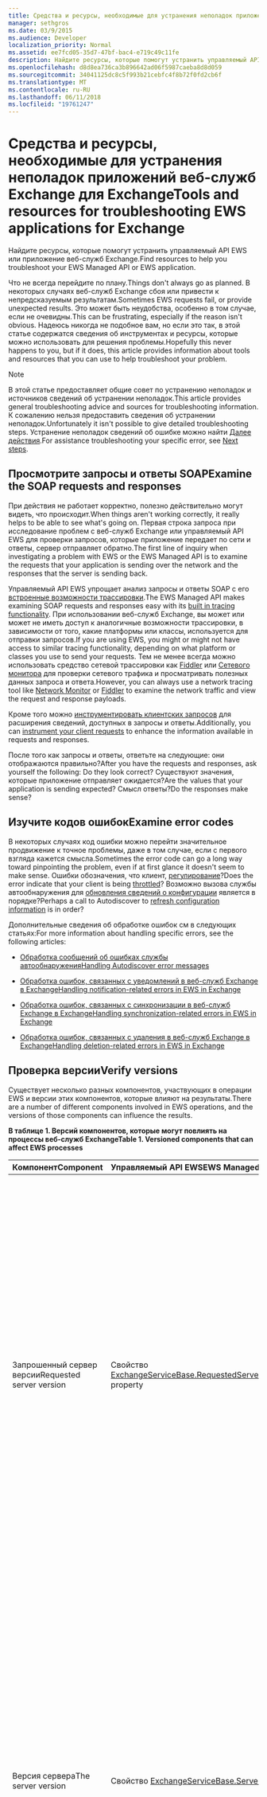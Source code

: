 ```yaml
---
title: Средства и ресурсы, необходимые для устранения неполадок приложений веб-служб Exchange для Exchange
manager: sethgros
ms.date: 03/9/2015
ms.audience: Developer
localization_priority: Normal
ms.assetid: ee7fcd05-35d7-47bf-bac4-e719c49c11fe
description: Найдите ресурсы, которые помогут устранить управляемый API EWS или приложение веб-служб Exchange.
ms.openlocfilehash: d8d8ea736ca3b896642ad06f5987caeba8d8d059
ms.sourcegitcommit: 34041125dc8c5f993b21cebfc4f8b72f0fd2cb6f
ms.translationtype: MT
ms.contentlocale: ru-RU
ms.lasthandoff: 06/11/2018
ms.locfileid: "19761247"
---
```

# <a name="tools-and-resources-for-troubleshooting-ews-applications-for-exchange"></a><span data-ttu-id="43aaa-103">Средства и ресурсы, необходимые для устранения неполадок приложений веб-служб Exchange для Exchange</span><span class="sxs-lookup"><span data-stu-id="43aaa-103">Tools and resources for troubleshooting EWS applications for Exchange</span></span>

<span data-ttu-id="43aaa-104">Найдите ресурсы, которые помогут устранить управляемый API EWS или приложение веб-служб Exchange.</span><span class="sxs-lookup"><span data-stu-id="43aaa-104">Find resources to help you troubleshoot your EWS Managed API or EWS application.</span></span>
  
<span data-ttu-id="43aaa-105">Что не всегда перейдите по плану.</span><span class="sxs-lookup"><span data-stu-id="43aaa-105">Things don't always go as planned.</span></span> <span data-ttu-id="43aaa-106">В некоторых случаях веб-служб Exchange сбоя или привести к непредсказуемым результатам.</span><span class="sxs-lookup"><span data-stu-id="43aaa-106">Sometimes EWS requests fail, or provide unexpected results.</span></span> <span data-ttu-id="43aaa-107">Это может быть неудобства, особенно в том случае, если не очевидны.</span><span class="sxs-lookup"><span data-stu-id="43aaa-107">This can be frustrating, especially if the reason isn't obvious.</span></span> <span data-ttu-id="43aaa-108">Надеюсь никогда не подобное вам, но если это так, в этой статье содержатся сведения об инструментах и ресурсы, которые можно использовать для решения проблемы.</span><span class="sxs-lookup"><span data-stu-id="43aaa-108">Hopefully this never happens to you, but if it does, this article provides information about tools and resources that you can use to help troubleshoot your problem.</span></span>
  
> [!NOTE]
> <span data-ttu-id="43aaa-109">В этой статье предоставляет общие совет по устранению неполадок и источников сведений об устранении неполадок.</span><span class="sxs-lookup"><span data-stu-id="43aaa-109">This article provides general troubleshooting advice and sources for troubleshooting information.</span></span> <span data-ttu-id="43aaa-110">К сожалению нельзя предоставить сведения об устранении неполадок.</span><span class="sxs-lookup"><span data-stu-id="43aaa-110">Unfortunately it isn't possible to give detailed troubleshooting steps.</span></span> <span data-ttu-id="43aaa-111">Устранение неполадок сведений об ошибке можно найти [Далее действия](#bk_NextSteps).</span><span class="sxs-lookup"><span data-stu-id="43aaa-111">For assistance troubleshooting your specific error, see [Next steps](#bk_NextSteps).</span></span> 
  
## <a name="examine-the-soap-requests-and-responses"></a><span data-ttu-id="43aaa-112">Просмотрите запросы и ответы SOAP</span><span class="sxs-lookup"><span data-stu-id="43aaa-112">Examine the SOAP requests and responses</span></span>

<span data-ttu-id="43aaa-113">При действия не работает корректно, полезно действительно могут видеть, что происходит.</span><span class="sxs-lookup"><span data-stu-id="43aaa-113">When things aren't working correctly, it really helps to be able to see what's going on.</span></span> <span data-ttu-id="43aaa-114">Первая строка запроса при исследование проблем с веб-служб Exchange или управляемый API EWS для проверки запросов, которые приложение передает по сети и ответы, сервер отправляет обратно.</span><span class="sxs-lookup"><span data-stu-id="43aaa-114">The first line of inquiry when investigating a problem with EWS or the EWS Managed API is to examine the requests that your application is sending over the network and the responses that the server is sending back.</span></span>
  
<span data-ttu-id="43aaa-115">Управляемый API EWS упрощает анализ запросы и ответы SOAP с его [встроенные возможности трассировки](how-to-trace-requests-responses-to-troubleshoot-ews-managed-api-applications.md).</span><span class="sxs-lookup"><span data-stu-id="43aaa-115">The EWS Managed API makes examining SOAP requests and responses easy with its [built in tracing functionality](how-to-trace-requests-responses-to-troubleshoot-ews-managed-api-applications.md).</span></span> <span data-ttu-id="43aaa-116">При использовании веб-служб Exchange, вы может или может не иметь доступ к аналогичные возможности трассировки, в зависимости от того, какие платформы или классы, используется для отправки запросов.</span><span class="sxs-lookup"><span data-stu-id="43aaa-116">If you are using EWS, you might or might not have access to similar tracing functionality, depending on what platform or classes you use to send your requests.</span></span> <span data-ttu-id="43aaa-117">Тем не менее всегда можно использовать средство сетевой трассировки как [Fiddler](http://www.telerik.com/fiddler) или [Сетевого монитора](http://www.microsoft.com/en-us/download/details.aspx?id=4865) для проверки сетевого трафика и просматривать полезных данных запроса и ответа.</span><span class="sxs-lookup"><span data-stu-id="43aaa-117">However, you can always use a network tracing tool like [Network Monitor](http://www.microsoft.com/en-us/download/details.aspx?id=4865) or [Fiddler](http://www.telerik.com/fiddler) to examine the network traffic and view the request and response payloads.</span></span> 
  
<span data-ttu-id="43aaa-118">Кроме того можно [инструментировать клиентских запросов](instrumenting-client-requests-for-ews-and-rest-in-exchange.md) для расширения сведений, доступных в запросы и ответы.</span><span class="sxs-lookup"><span data-stu-id="43aaa-118">Additionally, you can [instrument your client requests](instrumenting-client-requests-for-ews-and-rest-in-exchange.md) to enhance the information available in requests and responses.</span></span> 
  
<span data-ttu-id="43aaa-119">После того как запросы и ответы, ответьте на следующие: они отображаются правильно?</span><span class="sxs-lookup"><span data-stu-id="43aaa-119">After you have the requests and responses, ask yourself the following: Do they look correct?</span></span> <span data-ttu-id="43aaa-120">Существуют значения, которые приложение отправляет ожидается?</span><span class="sxs-lookup"><span data-stu-id="43aaa-120">Are the values that your application is sending expected?</span></span> <span data-ttu-id="43aaa-121">Смысл ответы?</span><span class="sxs-lookup"><span data-stu-id="43aaa-121">Do the responses make sense?</span></span>
  
## <a name="examine-error-codes"></a><span data-ttu-id="43aaa-122">Изучите кодов ошибок</span><span class="sxs-lookup"><span data-stu-id="43aaa-122">Examine error codes</span></span>

<span data-ttu-id="43aaa-123">В некоторых случаях код ошибки можно перейти значительное продвижение к точное проблемы, даже в том случае, если с первого взгляда кажется смысла.</span><span class="sxs-lookup"><span data-stu-id="43aaa-123">Sometimes the error code can go a long way toward pinpointing the problem, even if at first glance it doesn't seem to make sense.</span></span> <span data-ttu-id="43aaa-124">Ошибки обозначения, что клиент, [регулирование](ews-throttling-in-exchange.md)?</span><span class="sxs-lookup"><span data-stu-id="43aaa-124">Does the error indicate that your client is being [throttled](ews-throttling-in-exchange.md)?</span></span> <span data-ttu-id="43aaa-125">Возможно вызова службы автообнаружения для [обновления сведений о конфигурации](how-to-refresh-configuration-information-by-using-autodiscover.md) является в порядке?</span><span class="sxs-lookup"><span data-stu-id="43aaa-125">Perhaps a call to Autodiscover to [refresh configuration information](how-to-refresh-configuration-information-by-using-autodiscover.md) is in order?</span></span> 
  
<span data-ttu-id="43aaa-126">Дополнительные сведения об обработке ошибок см в следующих статьях:</span><span class="sxs-lookup"><span data-stu-id="43aaa-126">For more information about handling specific errors, see the following articles:</span></span>
  
- [<span data-ttu-id="43aaa-127">Обработка сообщений об ошибках службы автообнаружения</span><span class="sxs-lookup"><span data-stu-id="43aaa-127">Handling Autodiscover error messages</span></span>](handling-autodiscover-error-messages.md)
    
- [<span data-ttu-id="43aaa-128">Обработка ошибок, связанных с уведомлений в веб-служб Exchange в Exchange</span><span class="sxs-lookup"><span data-stu-id="43aaa-128">Handling notification-related errors in EWS in Exchange</span></span>](handling-notification-related-errors-in-ews-in-exchange.md)
    
- [<span data-ttu-id="43aaa-129">Обработка ошибок, связанных с синхронизации в веб-служб Exchange в Exchange</span><span class="sxs-lookup"><span data-stu-id="43aaa-129">Handling synchronization-related errors in EWS in Exchange</span></span>](handling-synchronization-related-errors-in-ews-in-exchange.md)
    
- [<span data-ttu-id="43aaa-130">Обработка ошибок, связанных с удаления в веб-служб Exchange в Exchange</span><span class="sxs-lookup"><span data-stu-id="43aaa-130">Handling deletion-related errors in EWS in Exchange</span></span>](handling-deletion-related-errors-in-ews-in-exchange.md)
    
## <a name="verify-versions"></a><span data-ttu-id="43aaa-131">Проверка версии</span><span class="sxs-lookup"><span data-stu-id="43aaa-131">Verify versions</span></span>

<span data-ttu-id="43aaa-132">Существует несколько разных компонентов, участвующих в операции EWS и версии этих компонентов, которые влияют на результаты.</span><span class="sxs-lookup"><span data-stu-id="43aaa-132">There are a number of different components involved in EWS operations, and the versions of those components can influence the results.</span></span>
  
<span data-ttu-id="43aaa-133">**В таблице 1. Версий компонентов, которые могут повлиять на процессы веб-служб Exchange**</span><span class="sxs-lookup"><span data-stu-id="43aaa-133">**Table 1. Versioned components that can affect EWS processes**</span></span>

|<span data-ttu-id="43aaa-134">**Компонент**</span><span class="sxs-lookup"><span data-stu-id="43aaa-134">**Component**</span></span>|<span data-ttu-id="43aaa-135">**Управляемый API EWS**</span><span class="sxs-lookup"><span data-stu-id="43aaa-135">**EWS Managed API**</span></span>|<span data-ttu-id="43aaa-136">**Службы EWS**</span><span class="sxs-lookup"><span data-stu-id="43aaa-136">**EWS**</span></span>|<span data-ttu-id="43aaa-137">**Примечания**</span><span class="sxs-lookup"><span data-stu-id="43aaa-137">**Notes**</span></span>|
|:-----|:-----|:-----|:-----|
|<span data-ttu-id="43aaa-138">Запрошенный сервер версии</span><span class="sxs-lookup"><span data-stu-id="43aaa-138">Requested server version</span></span>  <br/> |<span data-ttu-id="43aaa-139">Свойство [ExchangeServiceBase.RequestedServerVersion](http://msdn.microsoft.com/EN-US/library/microsoft.exchange.webservices.data.exchangeservicebase.requestedserverversion%28v=exchg.80%29.aspx)</span><span class="sxs-lookup"><span data-stu-id="43aaa-139">[ExchangeServiceBase.RequestedServerVersion](http://msdn.microsoft.com/EN-US/library/microsoft.exchange.webservices.data.exchangeservicebase.requestedserverversion%28v=exchg.80%29.aspx) property</span></span>  <br/> |<span data-ttu-id="43aaa-140">Элемент [RequestServerVersion](http://msdn.microsoft.com/library/af4032d5-42b3-463e-9d0a-8236d78e5b75%28Office.15%29.aspx)</span><span class="sxs-lookup"><span data-stu-id="43aaa-140">[RequestServerVersion](http://msdn.microsoft.com/library/af4032d5-42b3-463e-9d0a-8236d78e5b75%28Office.15%29.aspx) element</span></span>  <br/> |<span data-ttu-id="43aaa-141">Это значение определяет, какие версии схемы веб-служб Exchange используется для обработки запроса веб-служб Exchange.</span><span class="sxs-lookup"><span data-stu-id="43aaa-141">This value controls which version of the EWS schema is used to process the EWS request.</span></span> <span data-ttu-id="43aaa-142">Убедитесь в том, что версию схемы, указанным здесь имеет смысл для запроса, что отправке.</span><span class="sxs-lookup"><span data-stu-id="43aaa-142">Make sure that the schema version specified here makes sense for the request you are sending.</span></span> <span data-ttu-id="43aaa-143">Некоторые свойства и операции, недоступны в более ранних версиях схемы.</span><span class="sxs-lookup"><span data-stu-id="43aaa-143">Some properties and operations are not available in earlier versions of the schema.</span></span>  <br/> |
|<span data-ttu-id="43aaa-144">Версия сервера</span><span class="sxs-lookup"><span data-stu-id="43aaa-144">The server version</span></span>  <br/> |<span data-ttu-id="43aaa-145">Свойство [ExchangeServiceBase.ServerInfo](http://msdn.microsoft.com/EN-US/library/microsoft.exchange.webservices.data.exchangeservicebase.serverinfo%28v=exchg.80%29.aspx)</span><span class="sxs-lookup"><span data-stu-id="43aaa-145">[ExchangeServiceBase.ServerInfo](http://msdn.microsoft.com/EN-US/library/microsoft.exchange.webservices.data.exchangeservicebase.serverinfo%28v=exchg.80%29.aspx) property</span></span>  <br/> |<span data-ttu-id="43aaa-146">Элемент [ServerVersionInfo](http://msdn.microsoft.com/library/c04a6872-ca27-432b-aac2-36b023d0afc6%28Office.15%29.aspx)</span><span class="sxs-lookup"><span data-stu-id="43aaa-146">[ServerVersionInfo](http://msdn.microsoft.com/library/c04a6872-ca27-432b-aac2-36b023d0afc6%28Office.15%29.aspx) element</span></span>  <br/> |<span data-ttu-id="43aaa-147">Это значение возвращается в ответы веб-служб Exchange на сервере и указывает версию сервера, на котором обработки ответа.</span><span class="sxs-lookup"><span data-stu-id="43aaa-147">This value is returned by the server in EWS responses, and indicates the version of the server that processed the response.</span></span> <span data-ttu-id="43aaa-148">Убедитесь в том, что это значение является, как ожидалось.</span><span class="sxs-lookup"><span data-stu-id="43aaa-148">Make sure this value is what you expect.</span></span> <span data-ttu-id="43aaa-149">Если это возможно убедитесь в том, что запущен самое последнее обновление для вашей версии Exchange на сервере Exchange.</span><span class="sxs-lookup"><span data-stu-id="43aaa-149">If possible, make sure that the Exchange server is running the most recent update for your major version of Exchange.</span></span>  <br/> |
|<span data-ttu-id="43aaa-150">Управляемый API EWS версии</span><span class="sxs-lookup"><span data-stu-id="43aaa-150">The EWS Managed API version</span></span>  <br/> |<span data-ttu-id="43aaa-151">Свойство version продукта Microsoft.Exchange.WebServices.dll файла.</span><span class="sxs-lookup"><span data-stu-id="43aaa-151">The Product version property of the Microsoft.Exchange.WebServices.dll file.</span></span>  <br/> |<span data-ttu-id="43aaa-152">Не применимо</span><span class="sxs-lookup"><span data-stu-id="43aaa-152">Not applicable</span></span>  <br/> |<span data-ttu-id="43aaa-153">Если вы используете управляемый API веб-служб Exchange, убедитесь в том, что вы используете [наиболее поздней версии](http://aka.ms/ews-managed-api-readme).</span><span class="sxs-lookup"><span data-stu-id="43aaa-153">If you're using the EWS Managed API, make sure that you are using [the most recent version](http://aka.ms/ews-managed-api-readme).</span></span>  <br/> |
   
## <a name="verify-access"></a><span data-ttu-id="43aaa-154">Проверка доступа</span><span class="sxs-lookup"><span data-stu-id="43aaa-154">Verify access</span></span>

<span data-ttu-id="43aaa-155">Веб-служб Exchange включена по умолчанию, но [можно изменить параметры по умолчанию](how-to-control-access-to-ews-in-exchange.md).</span><span class="sxs-lookup"><span data-stu-id="43aaa-155">EWS is enabled by default, but [defaults can be changed](how-to-control-access-to-ews-in-exchange.md).</span></span> <span data-ttu-id="43aaa-156">С помощью командлета [Get-OrganizationConfig](http://technet.microsoft.com/en-us/library/bb124754.aspx) , убедитесь в том, что включен веб-служб Exchange на сервере и [Get-CASMailbox](http://technet.microsoft.com/en-us/library/aa997571.aspx) используется, чтобы убедиться в том, что веб-служб Exchange включена для почтового ящика пользователя.</span><span class="sxs-lookup"><span data-stu-id="43aaa-156">Use the [Get-OrganizationConfig](http://technet.microsoft.com/en-us/library/bb124754.aspx) cmdlet to make sure that EWS is enabled on the server, and the [Get-CASMailbox](http://technet.microsoft.com/en-us/library/aa997571.aspx) cmdlet to make sure that EWS is enabled for the user's mailbox.</span></span> <span data-ttu-id="43aaa-157">Также проверьте оба командлета ответа для запроса EWS разрешить или заблокировать список и убедитесь в том, что ваше приложение не блокируется с помощью веб-служб Exchange.</span><span class="sxs-lookup"><span data-stu-id="43aaa-157">Also check both cmdlet responses for an EWS allow or block list, and make sure that your application isn't blocked from using EWS.</span></span> 
  
<span data-ttu-id="43aaa-158">Также необходимо убедиться в том, что [Параметры проверки подлинности по умолчанию](http://technet.microsoft.com/en-us/library/gg247612%28v=exchg.150%29.aspx) в виртуальном каталоге EWS не были изменены.</span><span class="sxs-lookup"><span data-stu-id="43aaa-158">You should also verify that the [default authentication settings](http://technet.microsoft.com/en-us/library/gg247612%28v=exchg.150%29.aspx) on the EWS virtual directory have not been modified.</span></span> 
  
## <a name="try-another-ews-client"></a><span data-ttu-id="43aaa-159">Попробуйте другого клиентского веб-служб Exchange</span><span class="sxs-lookup"><span data-stu-id="43aaa-159">Try another EWS client</span></span>

<span data-ttu-id="43aaa-160">В некоторых случаях будет полезно же запрос от другого клиента и сравнение полученных результатов.</span><span class="sxs-lookup"><span data-stu-id="43aaa-160">Sometimes it is helpful to try the same request from another client and compare results.</span></span> <span data-ttu-id="43aaa-161">Если другой клиент получает разные результаты, каковы отличия?</span><span class="sxs-lookup"><span data-stu-id="43aaa-161">If another client gets different results, what is different?</span></span> <span data-ttu-id="43aaa-162">Чтобы определить, каковы отличия между успешный запрос и неудачных запросов может помочь поясняется, почему не удается выполнить запрос.</span><span class="sxs-lookup"><span data-stu-id="43aaa-162">Figuring out what is different between a successful request and a failed request can help explain why a particular request is failing.</span></span>
  
<span data-ttu-id="43aaa-163">Хотя определенно можно написать другого клиента для тестирования с, не нужно.</span><span class="sxs-lookup"><span data-stu-id="43aaa-163">While you can certainly write another client to test with, you don't have to!</span></span> <span data-ttu-id="43aaa-164">[EWSEditor](http://ewseditor.codeplex.com/) — это пример клиент, использующий управляемый API EWS и веб-служб Exchange.</span><span class="sxs-lookup"><span data-stu-id="43aaa-164">[EWSEditor](http://ewseditor.codeplex.com/) is a sample client that uses the EWS Managed API and EWS.</span></span> <span data-ttu-id="43aaa-165">Можно загрузить клиента (в том числе исходный код) и попробуйте же запросы, которые выполняются в приложении.</span><span class="sxs-lookup"><span data-stu-id="43aaa-165">You can download the client (including the source code) and use it to try the same requests that are failing in your application.</span></span> 
  
## <a name="examine-iis-logs"></a><span data-ttu-id="43aaa-166">В журналах IIS</span><span class="sxs-lookup"><span data-stu-id="43aaa-166">Examine IIS logs</span></span>

<span data-ttu-id="43aaa-167">Если у вас есть доступ к серверу Exchange, функциональные возможности ведения журнала, предоставляемые Internet Information Services (IIS) на серверах клиентского доступа можно указать дополнительные сведения об ошибках.</span><span class="sxs-lookup"><span data-stu-id="43aaa-167">If you have access to the Exchange server, the logging functionality provided by Internet Information Services (IIS) on the Client Access servers can provide more information about failures.</span></span> <span data-ttu-id="43aaa-168">Тем не менее следует иметь в виду, входящему в IIS будет только полезны, если вы получили ошибку HTTP.</span><span class="sxs-lookup"><span data-stu-id="43aaa-168">However, keep in mind that IIS logs will only be helpful if you are receiving an HTTP error.</span></span>
  
<span data-ttu-id="43aaa-169">Службы IIS предоставляют два различных методов ведения журнала: [ведения журналов служб IIS](http://www.iis.net/learn/manage/provisioning-and-managing-iis/configure-logging-in-iis) и [Отслеживание неудачных запросов](http://www.iis.net/learn/troubleshoot/using-failed-request-tracing/troubleshooting-failed-requests-using-tracing-in-iis).</span><span class="sxs-lookup"><span data-stu-id="43aaa-169">IIS provides two different logging methods: [IIS logging](http://www.iis.net/learn/manage/provisioning-and-managing-iis/configure-logging-in-iis) and [failed requests tracing](http://www.iis.net/learn/troubleshoot/using-failed-request-tracing/troubleshooting-failed-requests-using-tracing-in-iis).</span></span> <span data-ttu-id="43aaa-170">Для работы с журналами IIS можно использовать [С Log Parser Studio](http://blogs.technet.com/b/exchange/archive/2012/03/07/introducing-log-parser-studio.aspx), которая включает в себя ряд встроенных запросов веб-служб Exchange.</span><span class="sxs-lookup"><span data-stu-id="43aaa-170">To work with IIS logs, you can use [Log Parser Studio](http://blogs.technet.com/b/exchange/archive/2012/03/07/introducing-log-parser-studio.aspx), which includes a number of built-in EWS queries.</span></span>
  
## <a name="next-steps"></a><span data-ttu-id="43aaa-171">Дальнейшие действия</span><span class="sxs-lookup"><span data-stu-id="43aaa-171">Next steps</span></span>
<span data-ttu-id="43aaa-172"><a name="bk_NextSteps"> </a></span><span class="sxs-lookup"><span data-stu-id="43aaa-172"></span></span>

<span data-ttu-id="43aaa-173">Теперь, когда вы знаете об средства и ресурсы, которые можно использовать для устранения неполадок, может понадобиться справки, общие сведения о сведений, предоставленных эти средства.</span><span class="sxs-lookup"><span data-stu-id="43aaa-173">Now that you've learned about the tools and resources that you can use to troubleshoot, you might need help understanding the information provided by those tools.</span></span> <span data-ttu-id="43aaa-174">Ниже приведены некоторые способы получения справки:</span><span class="sxs-lookup"><span data-stu-id="43aaa-174">The following are some options for getting help:</span></span>
  
- <span data-ttu-id="43aaa-175">[Разработка для Exchange Server на форуме MSDN](http://social.msdn.microsoft.com/Forums/en-US/home?category=exchangeserver) — задайте вопрос сообщества разработчиков MSDN Exchange Server.</span><span class="sxs-lookup"><span data-stu-id="43aaa-175">[Exchange Server Development forum on MSDN](http://social.msdn.microsoft.com/Forums/en-US/home?category=exchangeserver) — Ask a question of the MSDN Exchange Server development community.</span></span> 
    
- <span data-ttu-id="43aaa-176">[Сайт StackOverflow](http://stackoverflow.com/tags/ews) — задайте вопрос StackOverflow сообщества.</span><span class="sxs-lookup"><span data-stu-id="43aaa-176">[StackOverflow](http://stackoverflow.com/tags/ews) — Ask a question of the StackOverflow community.</span></span> <span data-ttu-id="43aaa-177">Убедитесь, что тег сообщение с «веб-служб Exchange».</span><span class="sxs-lookup"><span data-stu-id="43aaa-177">Be sure to tag your post with "ews".</span></span> 
    
- <span data-ttu-id="43aaa-178">[Службы поддержки Майкрософт](http://support.microsoft.com/ph/730/en-us) , обратитесь за помощью к специалисту службы поддержки Майкрософт.</span><span class="sxs-lookup"><span data-stu-id="43aaa-178">[Microsoft Support](http://support.microsoft.com/ph/730/en-us) — Contact a Microsoft support professional for assistance.</span></span> 
    
## <a name="see-also"></a><span data-ttu-id="43aaa-179">См. также</span><span class="sxs-lookup"><span data-stu-id="43aaa-179">See also</span></span>


<span data-ttu-id="43aaa-180">Можно в следующих статьях:</span><span class="sxs-lookup"><span data-stu-id="43aaa-180">See the following articles:</span></span>
  
- [<span data-ttu-id="43aaa-181">Разработка клиентов веб-служб для Exchange</span><span class="sxs-lookup"><span data-stu-id="43aaa-181">Develop web service clients for Exchange</span></span>](develop-web-service-clients-for-exchange.md)
    
- [<span data-ttu-id="43aaa-182">Трассировка запросы и ответы для устранения неполадок в приложениях управляемый API EWS</span><span class="sxs-lookup"><span data-stu-id="43aaa-182">Trace requests and responses to troubleshoot EWS Managed API applications</span></span>](how-to-trace-requests-responses-to-troubleshoot-ews-managed-api-applications.md)
    
- [<span data-ttu-id="43aaa-183">Оборудование клиентских запросов для веб-служб Exchange и REST в Exchange</span><span class="sxs-lookup"><span data-stu-id="43aaa-183">Instrumenting client requests for EWS and REST in Exchange</span></span>](instrumenting-client-requests-for-ews-and-rest-in-exchange.md)
    
- [<span data-ttu-id="43aaa-184">Веб-служб Exchange регулирования в Exchange</span><span class="sxs-lookup"><span data-stu-id="43aaa-184">EWS throttling in Exchange</span></span>](ews-throttling-in-exchange.md)
    
- [<span data-ttu-id="43aaa-185">Обновление сведений о конфигурации с помощью службы автообнаружения</span><span class="sxs-lookup"><span data-stu-id="43aaa-185">Refresh configuration information by using Autodiscover</span></span>](how-to-refresh-configuration-information-by-using-autodiscover.md)
    
- [<span data-ttu-id="43aaa-186">Обработка сообщений об ошибках службы автообнаружения</span><span class="sxs-lookup"><span data-stu-id="43aaa-186">Handling Autodiscover error messages</span></span>](handling-autodiscover-error-messages.md)
    
- [<span data-ttu-id="43aaa-187">Обработка ошибок, связанных с уведомлений в веб-служб Exchange в Exchange</span><span class="sxs-lookup"><span data-stu-id="43aaa-187">Handling notification-related errors in EWS in Exchange</span></span>](handling-notification-related-errors-in-ews-in-exchange.md)
    
- [<span data-ttu-id="43aaa-188">Обработка ошибок, связанных с синхронизации в веб-служб Exchange в Exchange</span><span class="sxs-lookup"><span data-stu-id="43aaa-188">Handling synchronization-related errors in EWS in Exchange</span></span>](handling-synchronization-related-errors-in-ews-in-exchange.md)
    
- [<span data-ttu-id="43aaa-189">Обработка ошибок, связанных с удаления в веб-служб Exchange в Exchange</span><span class="sxs-lookup"><span data-stu-id="43aaa-189">Handling deletion-related errors in EWS in Exchange</span></span>](handling-deletion-related-errors-in-ews-in-exchange.md)
    
- [<span data-ttu-id="43aaa-190">Настройка ведения журнала в службах IIS</span><span class="sxs-lookup"><span data-stu-id="43aaa-190">Configuring Logging in IIS</span></span>](http://www.iis.net/learn/manage/provisioning-and-managing-iis/configure-logging-in-iis)
    
- [<span data-ttu-id="43aaa-191">Устранение неполадок в неудачных запросов с помощью трассировку в IIS 7</span><span class="sxs-lookup"><span data-stu-id="43aaa-191">Troubleshooting Failed Requests Using Tracing in IIS 7</span></span>](http://www.iis.net/learn/troubleshoot/using-failed-request-tracing/troubleshooting-failed-requests-using-tracing-in-iis)
    
- [<span data-ttu-id="43aaa-192">Краткие сведения о: Log Parser Studio</span><span class="sxs-lookup"><span data-stu-id="43aaa-192">Introducing: Log Parser Studio</span></span>](http://blogs.technet.com/b/exchange/archive/2012/03/07/introducing-log-parser-studio.aspx)
    
- [<span data-ttu-id="43aaa-193">Параметры по умолчанию для виртуальных каталогов Exchange</span><span class="sxs-lookup"><span data-stu-id="43aaa-193">Default Settings for Exchange Virtual Directories</span></span>](http://technet.microsoft.com/en-us/library/gg247612%28v=exchg.150%29.aspx)
    
<span data-ttu-id="43aaa-194">Загрузите следующее:</span><span class="sxs-lookup"><span data-stu-id="43aaa-194">Download the following:</span></span>
  
- [<span data-ttu-id="43aaa-195">Сетевой монитор Microsoft 3.4</span><span class="sxs-lookup"><span data-stu-id="43aaa-195">Microsoft Network Monitor 3.4</span></span>](http://www.microsoft.com/en-us/download/details.aspx?id=4865)
    
- <span data-ttu-id="43aaa-196">[Fiddler](http://www.telerik.com/fiddler);</span><span class="sxs-lookup"><span data-stu-id="43aaa-196">[Fiddler](http://www.telerik.com/fiddler)</span></span>
    
- [<span data-ttu-id="43aaa-197">EWSEditor</span><span class="sxs-lookup"><span data-stu-id="43aaa-197">EWSEditor</span></span>](http://ewseditor.codeplex.com/)
    
- [<span data-ttu-id="43aaa-198">Веб-служб Exchange управляемого интерфейса API</span><span class="sxs-lookup"><span data-stu-id="43aaa-198">Exchange Web Services Managed API</span></span>](http://go.microsoft.com/fwlink/?LinkID=255472)
    

